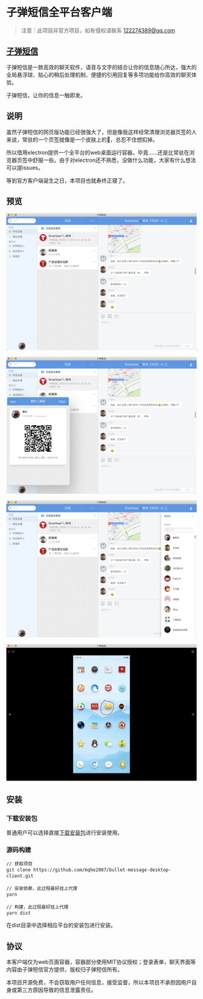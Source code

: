 # 子弹短信全平台客户端

> 注意：此项目非官方项目，如有侵权请联系 122274389@qq.com

## [子弹短信](https://www.zidanduanxin.com/)

子弹短信是一款高效的聊天软件，语音与文字的结合让你的信息随心所达，强大的全局悬浮球、贴心的稍后处理机制、便捷的引用回复等多项功能给你高效的聊天体验。

子弹短信，让你的信息一触即发。

## 说明

虽然子弹短信的网页版功能已经很强大了，但是像我这样经常清理浏览器页签的人来说，常驻的一个页签就像是一个皮肤上的🐒，总忍不住想扣掉。

所以借用electron提供一个全平台的web桌面运行容器。毕竟……还是比常驻在浏览器页签中舒服一些。由于对electron还不熟悉，没做什么功能，大家有什么想法可以提issues。

等到官方客户端诞生之日，本项目也就寿终正寝了。

## 预览

![screenshot1](https://github.com/mqhe2007/bullet-message-desktop-client/raw/master/screenshot/s1.png)

![screenshot2](https://github.com/mqhe2007/bullet-message-desktop-client/raw/master/screenshot/s2.png)

![screenshot3](https://github.com/mqhe2007/bullet-message-desktop-client/raw/master/screenshot/s3.png)

![screenshot4](https://github.com/mqhe2007/bullet-message-desktop-client/raw/master/screenshot/s4.png)

## 安装

### 下载安装包

普通用户可以选择直接[下载安装包](https://github.com/mqhe2007/bullet-message-desktop-client/releases)进行安装使用。

### 源码构建

```
// 获取项目
git clone https://github.com/mqhe2007/bullet-message-desktop-client.git

// 安装依赖，此过程最好挂上代理
yarn

// 构建，此过程最好挂上代理
yarn dist
```

在dist目录中选择相应平台的安装包进行安装。

## 协议

本客户端仅为web页面容器，容器部分使用MIT协议授权；登录表单，聊天界面等内容由子弹短信官方提供，版权归子弹短信所有。

本项目开源免费，不会窃取用户任何信息，接受监督，所以本项目不承担因用户自身或第三方原因导致的信息泄露责任。
